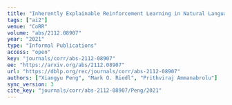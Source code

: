 ```yaml
---
title: "Inherently Explainable Reinforcement Learning in Natural Language."
tags: ["ai2"]
venue: "CoRR"
volume: "abs/2112.08907"
year: "2021"
type: "Informal Publications"
access: "open"
key: "journals/corr/abs-2112-08907"
ee: "https://arxiv.org/abs/2112.08907"
url: "https://dblp.org/rec/journals/corr/abs-2112-08907"
authors: ["Xiangyu Peng", "Mark O. Riedl", "Prithviraj Ammanabrolu"]
sync_version: 3
cite_key: "journals/corr/abs-2112-08907/Peng/2021"
---
```


